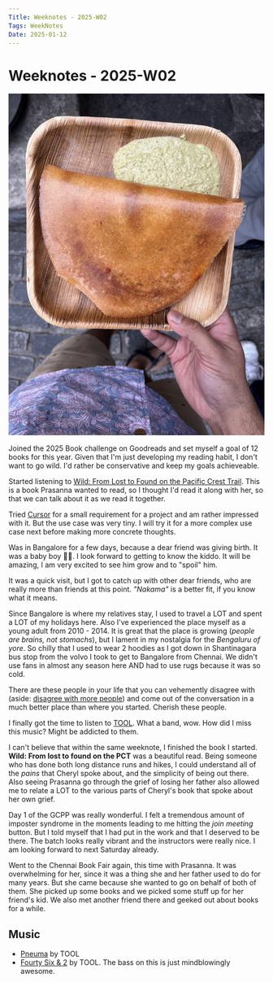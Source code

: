 ```yaml
---
Title: Weeknotes - 2025-W02
Tags: WeekNotes
Date: 2025-01-12
---
```


# Weeknotes - 2025-W02

![Cover image for 2025-W02](/weeknotes/_images/cover-2025-w02.jpg)

Joined the 2025 Book challenge on Goodreads and set myself a goal of 12 books for this year. Given that I'm just developing my reading habit, I don't want to go wild. I'd rather be conservative and keep my goals achieveable.

Started listening to [Wild: From Lost to Found on the Pacific Crest Trail](https://www.goodreads.com/book/show/12262741-wild). This is a book Prasanna wanted to read, so I thought I'd read it along with her, so that we can talk about it as we read it together.

Tried [Cursor](https://www.cursor.com/) for a small requirement for a project and am rather impressed with it. But the use case was very tiny. I will try it for a more complex use case next before making more concrete thoughts.

Was in Bangalore for a few days, because a dear friend was giving birth. It was a baby boy 👦🏾. I look forward to getting to know the kiddo. It will be amazing, I am very excited to see him grow and to "spoil" him.

It was a quick visit, but I got to catch up with other dear friends, who are really more than friends at this point. _"Nakama"_ is a better fit, if you know what it means.

Since Bangalore is where my relatives stay, I used to travel a LOT and spent a LOT of my holidays here. Also I've experienced the place myself as a young adult from 2010 - 2014. It is great that the place is growing (_people are brains, not stomachs_), but I lament in my nostalgia for the _Bengaluru of yore_. So chilly that I used to wear 2 hoodies as I got down in Shantinagara bus stop from the volvo I took to get to Bangalore from Chennai. We didn't use fans in almost any season here AND had to use rugs because it was so cold.

There are these people in your life that you can vehemently disagree with (aside: [disagree with more people](https://shrayas.com/to-disagree-is-human)) and come out of the conversation in a much better place than where you started. Cherish these people. 

I finally got the time to listen to [TOOL](https://music.youtube.com/channel/UCW6FSIkA04g7pBvMXlnaKqg). What a band, wow. How did I miss this music? Might be addicted to them.

I can't believe that within the same weeknote, I finished the book I started. **Wild: From lost to found on the PCT** was a beautiful read. Being someone who has done both long distance runs and hikes, I could understand all of the _pains_ that Cheryl spoke about, and the simplicity of being out there. Also seeing Prasanna go through the grief of losing her father also allowed me to relate a LOT to the various parts of Cheryl's book that spoke about her own grief.

Day 1 of the GCPP was really wonderful. I felt a tremendous amount of imposter syndrome in the moments leading to me hitting the _join meeting_ button. But I told myself that I had put in the work and that I deserved to be there. The batch looks really vibrant and the instructors were really nice. I am looking forward to next Saturday already.

Went to the Chennai Book Fair again, this time with Prasanna. It was overwhelming for her, since it was a thing she and her father used to do for many years. But she came because she wanted to go on behalf of both of them. She picked up some books and we picked some stuff up for her friend's kid. We also met another friend there and geeked out about books for a while.

## Music

- [Pneuma](https://music.youtube.com/watch?v=FRURmhFE6BI) by TOOL
- [Fourty Six & 2](https://music.youtube.com/watch?v=gBnalcSi138) by TOOL. The bass on this is just mindblowingly awesome. 